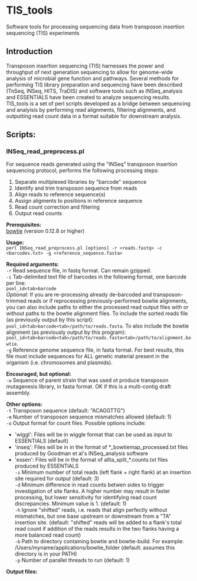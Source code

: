 # TIS_tools
Software tools for processing sequencing data from transposon insertion sequencing (TIS) experiments

## Introduction

Transposon insertion sequencing (TIS) harnesses the power and throughput of next generation sequencing to allow for genome-wide analysis of microbial gene function and pathways. Several methods for performing TIS library preparation and sequencing have been described (TnSeq, INSeq, HITS, TraDIS) and software tools such as INSeq_analysis and ESSENTIALS have been created to analyze sequencing results. TIS_tools is a set of perl scripts developed as a bridge between sequencing and analyisis by performing read alignments, filtering alignments, and outputting read count data in a format suitable for downstream analysis. 

## Scripts:

### INSeq_read_preprocess.pl 

For sequence reads generated using the "INSeq" transposon insertion sequencing protocol, performs the following processing steps:
  
  1. Separate multiplexed libraries by "barcode" sequence
  2. Identify and trim transposon sequence from reads
  3. Align reads to reference sequence(s)
  4. Assign aligments to positions in reference sequence
  5. Read count correction and filtering
  6. Output read counts
  
**Prerequisites:**   
[bowtie](http://bowtie-bio.sourceforge.net/index.shtml) (version 0.12.8 or higher)
  
**Usage:**   
`perl INSeq_read_preprocess.pl [options] -r <reads.fastq> -c <barcodes.txt> -g <reference_sequence.fasta>`

**Required arguments:**  
`-r` Read sequence file, in fastq format. Can remain gzipped.  
`-c` Tab-delimited text file of barcodes in the following format, one barcode per line:  
`pool_id<tab>barcode`  
*Optional:* If you are re-processing already de-barcoded and transposon-trimmed reads or if reprocessing previously-performed bowtie alignments, you can also include paths to either the processed read output files with or without paths to the bowtie alignment files. To include the sorted reads file (as previously output by this script): `pool_id<tab>barcode<tab>/path/to/reads.fasta`. To also include the bowtie alignment (as previously output by this program): `pool_id<tab>barcode<tab>/path/to/reads.fasta<tab>/path/to/alignment.bowtie`.  
`-g` Reference genome sequence file, in fasta format. For best results, this file must include sequences for ALL genetic material present in the organism (i.e. chromosomes and plasmids).
  
**Encouraged, but optional:**  
`-w` Sequence of parent strain that was used ot produce transposon mutagenesis library, in fasta format. OK if this is a multi-contig draft assembly.
  
**Other options:**  
`-t` Transposon sequence (default: "ACAGGTTG")  
`-m` Number of transposon sequence mismatches allowed (default: 1)  
`-o` Output format for count files. Possible options include:
+ 'wiggl': Files will be in wiggle format that can be used as input to ESSENTIALS (default)
+ 'inseq': Files will be in in the format of *_bowtiemap_processed.txt files produced by Goodman et al's INSeq_analysis software
+ 'essen': Files will be in the format of allta_split_*.counts.txt files produced by ESSENTIALS  
`-s` Minimum number of total reads (left flank + right flank) at an insertion site required for output (default: 3)  
`-d` Minimum difference in read counts betwen sides to trigger investigation of site flanks. A higher number may result in faster processing, but lower sensitivity for identifying read count discrepancies. Minimum value is 1. (default: 1)  
`-h` Ignore "shifted" reads, i.e. reads that align perfectly without mismatches, but one base upstream or downstream from a "TA" insertion site. (default: "shifted" reads will be added to a flank's total read count if addition of the reads results in the two flanks having a more balanced read count)  
`-b` Path to directory containing bowtie and bowtie-build. For example: /Users/myname/applications/bowtie_folder (default: assumes this directory is in your PATH)  
`-p` Number of parallel threads to run (default: 1)

**Output files:**    
